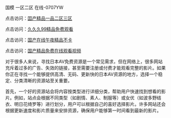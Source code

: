 国模 一区二区 在线-0707YW


点击访问：<a href="https://gsd-agv.pages.dev/">囯产精品一品二区三区</a>

点击访问：<a href="https://gda-c7m.pages.dev/">久久久99精品免费观看</a>

点击访问：<a href="https://tfda.pages.dev/">国产在线午夜精品不卡</a>

点击访问：<a href="https://bsdf-5f5.pages.dev/">国产精品免费在线观看视频</a>

对于很多人来说，寻找日本AV免费资源是一个常见需求，但在网络上，很多网站充斥着过多的广告、失效的链接，甚至需要注册或付费才能观看完整的影片。如果你正在寻找一个能够提供高清、无码、更新快的日本AV资源的地方，选择一个稳定、分类清晰的资源站至关重要。

首先，一个好的资源站会将内容按类型进行详细分类，帮助用户快速找到想看的影片。例如，站点会根据不同类型（如剧情、素人、制服等）或女优（如波多野结衣、明日花绮罗等）进行划分，用户可以根据自己的喜好选择影片。许多网站还会根据更新速度和影片质量来安排资源，确保用户能够第一时间看到最新的影片。

<span style="display:none;">[Canonical link]( https://github.com/jd20250707/jd7 ）</span>

